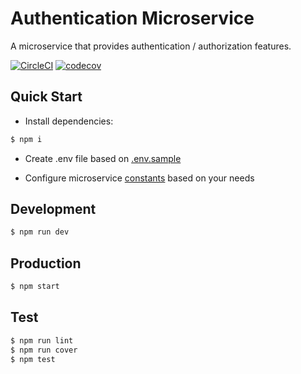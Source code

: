 # Authentication Microservice

A microservice that provides authentication / authorization features.

[![CircleCI](https://circleci.com/gh/dimitamp/authentication-microservice/tree/master.svg?style=svg&circle-token=6a257ad3c2af50566291f4d1f618127dfc3e7b28)](https://github.com/dimitamp/authentication-microservice)
[![codecov](https://codecov.io/gh/dimitamp/authentication-microservice/branch/master/graph/badge.svg?token=Fc3HHwj5VH)](https://codecov.io/gh/dimitamp/authentication-microservice)


## Quick Start

- Install dependencies:

```bash
$ npm i
```

- Create .env file based on [.env.sample](./.env.sample)

- Configure microservice [constants](./src/utilities/validation/constants.js) based on your needs

## Development

```bash
$ npm run dev
```

## Production

```bash
$ npm start
```

## Test

```bash
$ npm run lint
$ npm run cover
$ npm test



```
